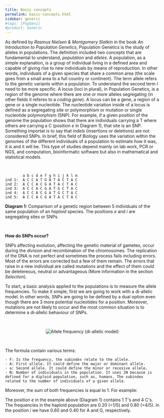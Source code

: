 ```yaml
---
title: Basic concepts
permalink: basic-concepts.html
sidebar: generic
#tags: [PopGen1]
#product: Generic
---
```


As defined by _Rasmus Nielsen & Montgomery Slatkin_ in the book _An Introduction to Population Genetics_, Population Genetics is the study of alleles in populations. The definition included two concepts that are fundamental to understand, _population_ and _alleles_. A population, as a simple explanation, is a group of individual living in a defined area and capable of giving rise to new individuals by means of reproduction. In other words, individuals of a given species that share a common area (the scale goes from a small area to a full country or continent). The term allele refers to the genetic variants within a population. To understand the second term I need to be more specific. A locus (loci in plural), in Population Genetics, is a region of the genome where there are one or more alleles segregating (in other fields it referes to a _coding gene_). A locus can be a gene, a region of a gene or a single nucleotide. The nucleotide variation inside of a locus is defined as a segregating site or polymorphism or mutation or single nucleotide polymorphism (SNP). For example, if a given position of the genome the population shows that there are individuals carrying a T where others are carrying a C (position _e_ in Diagram 1), that site is an SNP. Something importat is to say that _indels_ (insertions or deletions) are not considered SNPs. In brief, this field of Biology uses the variation within the genomes of the different individuals of a population to estimate how it was, it is and it will be. This type of studies depend mainly on lab work, PCR or NGS, and computation, bioinformatic software but also in mathematical and statistical models.

<p>&nbsp;</p>

```
        a b c d e f g h i j k l m
ind 1:  A C C A T G A T A C T A C 
ind 2:  A C C A C G A T A C T A C 
ind 3:  A C C A C G A T G C T A C
ind 4:  A C C A C G A T G C T A C
ind 5:  A C C A C G A T A C T A C
```
**Diagram 1:** Comparison of a genetic region between 5 individuals of the same population of an _haploid_ species. The positions _e_ and _i_ are segregating sites or SNPs.

<p>&nbsp;</p>

**How do SNPs occur?**

SNPs affecting evolution, affecting the genetic material of gametes, occur during the division and recombination of the chromosomes. The replication of the DNA is not perfect and sometimes the process fails including errors. Most of the errors are corrected but a few of them remain. The errors that raise in a new individual are called mutations and the effect of them could be deletereous, neutral or advantageous (More information in the section _Selection_).

To start, a basic analysis applied to the populations is to measure the allele frequencies. To make it simple, first we are going to work with a di-allelic model. In other words, SNPs are going to be defined by a dual option even though there are 3 more potential nucleotides for a position. Moreover, mutations are not likely to occur and the most common situation is to determine a di-allelic behaviour of SNPs.

<p>&nbsp;</p>

<center><img src="https://latex.codecogs.com/svg.latex?F_A=\frac{N_A}{2N}&space;\quad&space;and&space;\quad&space;F_a=\frac{N_a}{2N}" title="Allele frequency (di-allelic model)"/></center>

<p>&nbsp;</p>

The formula contain various terms:

	- F: Is the frequency, the subindex relate to the allele.
	- A: First allele. It could define the major or dominant allele.
	- a: Second allele. It could define the minor or recesive allele.
	- N: Number of individuals in the population. It uses 2N because is defined for a diploid population, such as, humans. The subindex related to the number of individuals of a given allele.
	

Moreover, the sum of both frequencies is equal to 1. For example:

The position _e_ in the example above (Diagram 1) contains 1 T's and 4 C's. The frequencies in the haploid population are 0.20 (=1/5) and 0.80 (=4/5). In the position _i_ we have 0.60 and 0.40 for A and G, respectively.

